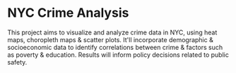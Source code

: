 # NYC Crime Analysis
This project aims to visualize and analyze crime data in NYC, using heat maps, choropleth maps &amp; scatter plots. It'll incorporate demographic &amp; socioeconomic data to identify correlations between crime &amp; factors such as poverty &amp; education. Results will inform policy decisions related to public safety.
